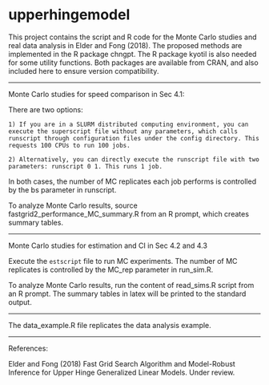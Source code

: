# upperhingemodel

This project contains the script and R code for the Monte Carlo studies and real data analysis in Elder and Fong (2018). The proposed  methods are implemented in the R package chngpt. The R package kyotil is also needed for some utility functions. Both packages are available from CRAN, and also included here to ensure version compatibility. 


---------------------------------------------------
Monte Carlo studies for speed comparison in Sec 4.1:

There are two options:

    1) If you are in a SLURM distributed computing environment, you can execute the superscript file without any parameters, which calls runscript through configuration files under the config directory. This requests 100 CPUs to run 100 jobs. 

    2) Alternatively, you can directly execute the runscript file with two parameters: runscript 0 1. This runs 1 job. 
  
In both cases, the number of MC replicates each job performs is controlled by the bs parameter in runscript.

To analyze Monte Carlo results, source fastgrid2_performance_MC_summary.R from an R prompt, which creates summary tables.


---------------------------------------------------
Monte Carlo studies for estimation and CI in Sec 4.2 and 4.3

Execute the `estscript` file to run MC experiments. The number of MC replicates is controlled by the MC_rep parameter in run_sim.R.

To analyze Monte Carlo results, run the content of read_sims.R script from an R prompt. The summary tables in latex will be printed to the standard output.


---------------------------------------------------
The data_example.R file replicates the data analysis example.


---------------------------------------------------
References:

Elder and Fong (2018) Fast Grid Search Algorithm and Model-Robust Inference for Upper Hinge Generalized Linear Models. Under review.
